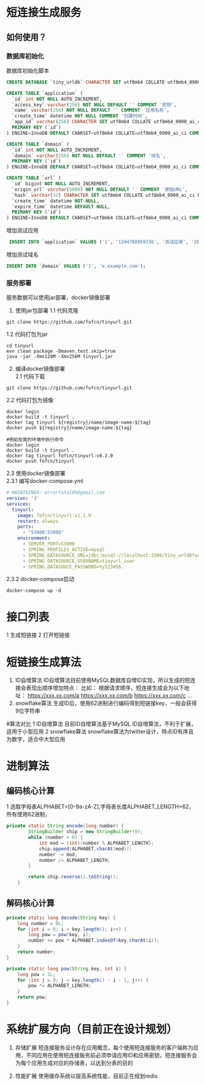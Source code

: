  # 短连接生成服务
 ## 如何使用？
 ### 数据库初始化
 数据库初始化脚本 
```sql
CREATE DATABASE `tiny_urldb` CHARACTER SET utf8mb4 COLLATE utf8mb4_0900_ai_ci;

CREATE TABLE `application` (
  `id` int NOT NULL AUTO_INCREMENT,
  `access_key` varchar(256) NOT NULL DEFAULT '' COMMENT '密钥',
  `name` varchar(256) NOT NULL DEFAULT '' COMMENT '应用名称',
  `create_time` datetime NOT NULL COMMENT '创建时间',
  `app_id` varchar(256) CHARACTER SET utf8mb4 COLLATE utf8mb4_0900_ai_ci NOT NULL DEFAULT '' COMMENT '应用ID',
  PRIMARY KEY (`id`)
) ENGINE=InnoDB DEFAULT CHARSET=utf8mb4 COLLATE=utf8mb4_0900_ai_ci COMMENT='应用';

CREATE TABLE `domain` (
  `id` int NOT NULL AUTO_INCREMENT,
  `domain` varchar(256) NOT NULL DEFAULT '' COMMENT '域名',
  PRIMARY KEY (`id`)
) ENGINE=InnoDB DEFAULT CHARSET=utf8mb4 COLLATE=utf8mb4_0900_ai_ci COMMENT='域名';

CREATE TABLE `url` (
  `id` bigint NOT NULL AUTO_INCREMENT,
  `origin_url` varchar(5000) NOT NULL DEFAULT '' COMMENT '原始URL',
  `hash` varchar(32) CHARACTER SET utf8mb4 COLLATE utf8mb4_0900_ai_ci NOT NULL DEFAULT '' COMMENT '原始URL MD5哈希值',
  `create_time` datetime NOT NULL,
  `expire_time` datetime DEFAULT NULL,
  PRIMARY KEY (`id`)
) ENGINE=InnoDB DEFAULT CHARSET=utf8mb4 COLLATE=utf8mb4_0900_ai_ci COMMENT='URL记录';
```

增加测试应用
```sql
 INSERT INTO `application` VALUES ('1', '1594708959736', '测试应用', '2020-07-14 14:43:12', '1594708959736');
```

增加测试域名
```sql
INSERT INTO `domain` VALUES ('1', 'e.example.com');
```
### 服务部署
服务数据可以使用jar部署，docker镜像部署
1. 使用jar包部署 
1.1 代码克隆  
 ```shell script
git clone https://github.com/fofcn/tinyurl.git
 ```
1.2 代码打包为jar 
```shell script
cd tinyurl
mvn clean package -Dmaven.test.skip=true
java -jar -Xms128M -Xmx256M tinyurl.jar
```
2. 编译docker镜像部署  
2.1 代码下载
 ```shell script
git clone https://github.com/fofcn/tinyurl.git
 ```
2.2 代码打包为镜像  
 ```shell script
docker login
docker build -t tinyurl .
docker tag tinyurl ${registry}/name/image-name:${tag}
docker push ${registry}/name/image-name:${tag}

#例如在我的环境中执行命令
docker login 
docker build -t tinyurl .
docker tag tinyurl fofcn/tinyurl:v0.2.0
docker push fofcn/tinyurl
 ```
2.3 使用docker镜像部署  
2.3.1 编写docker-compose.yml   
```yaml
# MAINTAINER: errorfatal89@gmail.com
version: '3'
services:
  tinyurl:
	image: fofcn/tinyurl:v1.1.0
	restart: always
	ports:
	  - "53000:53000"
	environment:
	  - SERVER_PORT=53000
	  - SPRING_PROFILES_ACTIVE=mysql
	  - SPRING_DATASOURCE_URL=jdbc:mysql://localhost:3306/tiny_urldb?useUnicode=true&characterEncoding=utf8&characterSetResults=utf8
	  - SPRING_DATASOURCE_USERNAME=tinyurl_user
	  - SPRING_DATASOUCE_PASSWORD=Yy123456.
```
2.3.2 docker-compose启动  
```shell script
docker-compose up -d
```

 # 接口列表

1 生成短链接
2 打开短链接 

# 短链接生成算法
1. ID自增算法
ID自增算法目前使用MySQL数据库自增ID实现，所以生成的短连接会表现出顺序增加特点： 
比如：
根据请求顺序，短连接生成会为以下地址：
https://xxx.xx.com/a 
https://xxx.xx.com/b 
https://xxx.xx.com/c 
...
2. snowflake算法 
生成ID后，使用62进制进行编码得到短链接key，一般会获得9位字符串

#算法对比
1 ID自增算法 
目前ID自增算法基于MySQL ID自增算法，不利于扩展，适用于小型应用
2 snowflake算法 
snowflake算法为twitter设计，特点ID有序且为数字，适合中大型应用

# 进制算法
## 编码核心计算
1 选取字母表ALPHABET=[0-9a-zA-Z],字母表长度ALPHABET_LENGTH=62，所有使用62进制，

```java
private static String encode(long number) {
        StringBuilder chip = new StringBuilder(9);
        while (number > 0) {
            int mod = (int)(number % ALPHABET_LENGTH);
            chip.append(ALPHABET.charAt(mod));
            number -= mod;
            number /= ALPHABET_LENGTH;
        }

        return chip.reverse().toString();
    }


```

## 解码核心计算
```java
private static long decode(String key) {    
    long number = 0L;   
    for (int i = 0; i < key.length(); i++) {        
        long pow = pow(key, i);        
        number += pow * ALPHABET.indexOf(key.charAt(i));    
    }    
    return number;
}

private static long pow(String key, int i) {   
    long pow = 1L;   
    for (int j = 0; j < key.length() - i - 1; j++) {        
        pow *= ALPHABET_LENGTH;    
    }    
    return pow;
}
```

# 系统扩展方向（目前正在设计规划）
1. 存储扩展
短连接服务设计存在应用概念，每个使用短连接服务的客户端称为应用，不同应用在使用短连接服务前必须申请应用ID和应用密钥，短连接服务会为每个应用生成对应的存储表，以达到分表的目的

2. 性能扩展
使用缓存系统以提高系统性能，目前正在规划redis
